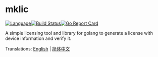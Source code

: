 # mklic

[![Language](https://img.shields.io/badge/Language-Go-blue.svg)](https://golang.org/)[![Build Status](https://github.com/zfs123/mklic/workflows/Go/badge.svg)](https://github.com/zfs123/mklic/actions)[![Go Report Card](https://goreportcard.com/badge/github.com/zfs123/mklic)](https://goreportcard.com/report/github.com/zfs123/mklic)

A simple licensing tool and library for golang to generate a license with device information and verify it.

Translations: [English](README.md) | [简体中文](README_zh.md)
